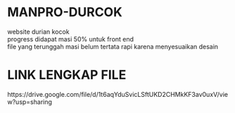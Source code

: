 # MANPRO-DURCOK
website durian kocok </br>
progress didapat masi 50% untuk front end </br>
file yang terunggah masi belum tertata rapi karena menyesuaikan desain </br>

<h1>LINK LENGKAP FILE</h1>
https://drive.google.com/file/d/1t6aqYduSvicLSftUKD2CHMkKF3av0uxV/view?usp=sharing
